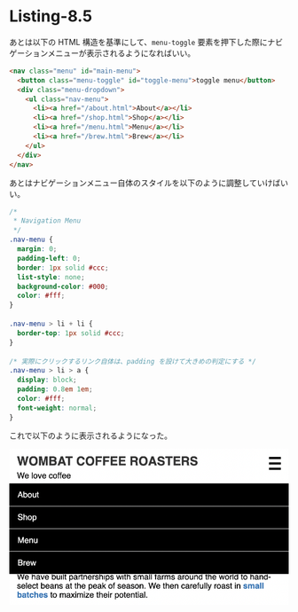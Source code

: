 # Listing-8.5

あとは以下の HTML 構造を基準にして、`menu-toggle` 要素を押下した際にナビゲーションメニューが表示されるようになればいい。

```html
<nav class="menu" id="main-menu">
  <button class="menu-toggle" id="toggle-menu">toggle menu</button>
  <div class="menu-dropdown">
    <ul class="nav-menu">
      <li><a href="/about.html">About</a></li>
      <li><a href="/shop.html">Shop</a></li>
      <li><a href="/menu.html">Menu</a></li>
      <li><a href="/brew.html">Brew</a></li>
    </ul>
  </div>
</nav>
```

あとはナビゲーションメニュー自体のスタイルを以下のように調整していけばいい。

```css
/*
 * Navigation Menu
 */
.nav-menu {
  margin: 0;
  padding-left: 0;
  border: 1px solid #ccc;
  list-style: none;
  background-color: #000;
  color: #fff;
}

.nav-menu > li + li {
  border-top: 1px solid #ccc;
}

/* 実際にクリックするリンク自体は、padding を設けて大きめの判定にする */
.nav-menu > li > a {
  display: block;
  padding: 0.8em 1em;
  color: #fff;
  font-weight: normal;
}
```

これで以下のように表示されるようになった。

![](assets/2021-10-27-08-05-06.png)
